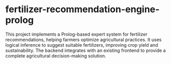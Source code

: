 # fertilizer-recommendation-engine-prolog
This project implements a Prolog-based expert system for fertilizer recommendations, helping farmers optimize agricultural practices. It uses logical inference to suggest suitable fertilizers, improving crop yield and sustainability. The backend integrates with an existing frontend to provide a complete agricultural decision-making solution.
